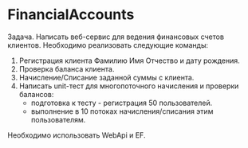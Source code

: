 # FinancialAccounts
Задача. 
Написать веб-сервис для ведения финансовых счетов клиентов. 
Необходимо реализовать следующие команды:
1. Регистрация клиента Фамилию Имя Отчество и дату рождения.
2. Проверка баланса клиента.
3. Начисление/Списание заданной суммы с клиента.
4. Написать unit-тест для многопоточного начисления и проверки балансов: 
    - подготовка к тесту - регистрация 50 пользователей.
    - выполнение в 10 потоках начисления/списания этим пользователям.
 
Необходимо использовать WebApi и EF.
